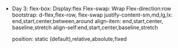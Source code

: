 - Day 3:
  flex-box: 
    Display:flex
    Flex-swap: Wrap
    Flex-direction:row
    bootstrap: d-flex,flex-row, flex-swap
    justify-content-sm,md,lg,lx: end,start,center,between,around 
    align-item: end,start,center, baseline,stretch
    align-self:end,start,center,baseline,stretch
        
  position: static (default),relative,absolute,fixed

